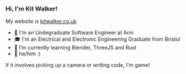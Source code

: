 ### Hi, I'm Kit Walker!

My website is [kitwalker.co.uk](https://kitwalker.co.uk)
- 💼  I'm an Undegraduate Software Engineer at Arm
- 🎓  I'm an Electrical and Electronic Engineering Graduate from Bristol
- 🌱  I’m currently learning Blender, ThreeJS and Rust
- 🌈  he/him :)

If it involves picking up a camera or writing code, I'm game!



